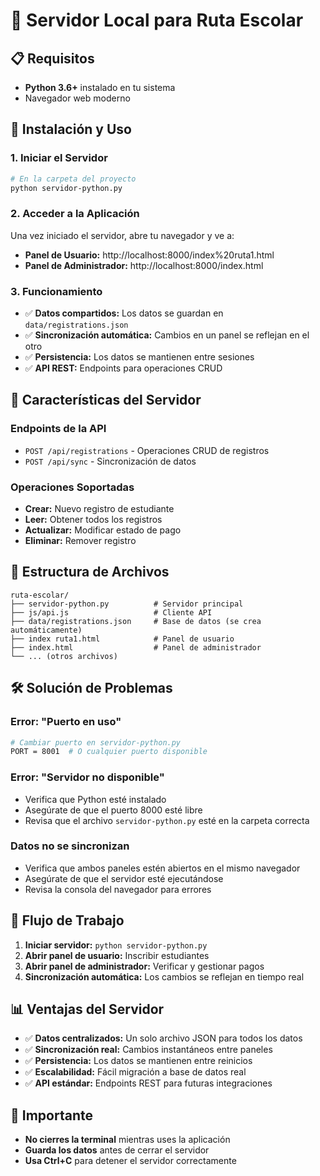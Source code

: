 # 🚌 Servidor Local para Ruta Escolar

## 📋 Requisitos

- **Python 3.6+** instalado en tu sistema
- Navegador web moderno

## 🚀 Instalación y Uso

### 1. Iniciar el Servidor

```bash
# En la carpeta del proyecto
python servidor-python.py
```

### 2. Acceder a la Aplicación

Una vez iniciado el servidor, abre tu navegador y ve a:

- **Panel de Usuario:** http://localhost:8000/index%20ruta1.html
- **Panel de Administrador:** http://localhost:8000/index.html

### 3. Funcionamiento

- ✅ **Datos compartidos:** Los datos se guardan en `data/registrations.json`
- ✅ **Sincronización automática:** Cambios en un panel se reflejan en el otro
- ✅ **Persistencia:** Los datos se mantienen entre sesiones
- ✅ **API REST:** Endpoints para operaciones CRUD

## 🔧 Características del Servidor

### Endpoints de la API

- `POST /api/registrations` - Operaciones CRUD de registros
- `POST /api/sync` - Sincronización de datos

### Operaciones Soportadas

- **Crear:** Nuevo registro de estudiante
- **Leer:** Obtener todos los registros
- **Actualizar:** Modificar estado de pago
- **Eliminar:** Remover registro

## 📁 Estructura de Archivos

```
ruta-escolar/
├── servidor-python.py          # Servidor principal
├── js/api.js                   # Cliente API
├── data/registrations.json     # Base de datos (se crea automáticamente)
├── index ruta1.html            # Panel de usuario
├── index.html                  # Panel de administrador
└── ... (otros archivos)
```

## 🛠️ Solución de Problemas

### Error: "Puerto en uso"
```bash
# Cambiar puerto en servidor-python.py
PORT = 8001  # O cualquier puerto disponible
```

### Error: "Servidor no disponible"
- Verifica que Python esté instalado
- Asegúrate de que el puerto 8000 esté libre
- Revisa que el archivo `servidor-python.py` esté en la carpeta correcta

### Datos no se sincronizan
- Verifica que ambos paneles estén abiertos en el mismo navegador
- Asegúrate de que el servidor esté ejecutándose
- Revisa la consola del navegador para errores

## 🔄 Flujo de Trabajo

1. **Iniciar servidor:** `python servidor-python.py`
2. **Abrir panel de usuario:** Inscribir estudiantes
3. **Abrir panel de administrador:** Verificar y gestionar pagos
4. **Sincronización automática:** Los cambios se reflejan en tiempo real

## 📊 Ventajas del Servidor

- ✅ **Datos centralizados:** Un solo archivo JSON para todos los datos
- ✅ **Sincronización real:** Cambios instantáneos entre paneles
- ✅ **Persistencia:** Los datos se mantienen entre reinicios
- ✅ **Escalabilidad:** Fácil migración a base de datos real
- ✅ **API estándar:** Endpoints REST para futuras integraciones

## 🚨 Importante

- **No cierres la terminal** mientras uses la aplicación
- **Guarda los datos** antes de cerrar el servidor
- **Usa Ctrl+C** para detener el servidor correctamente
